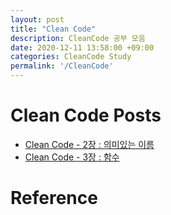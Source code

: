 ```yaml
---
layout: post
title: "Clean Code"
description: CleanCode 공부 모음
date: 2020-12-11 13:58:00 +09:00
categories: CleanCode Study
permalink: '/CleanCode'
---
```


# Clean Code Posts

- [Clean Code - 2장 : 의미있는 이름](https://yoowonyoung.github.io/posts/Clean-Code-01/)
- [Clean Code - 3장 : 함수](https://yoowonyoung.github.io/posts/Clean-Code-02/)

# Reference

